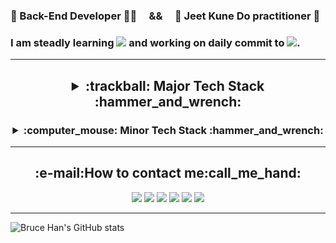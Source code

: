 ### :leaves: Back-End Developer :man_technologist:  &nbsp;&nbsp;&nbsp;  &&  &nbsp;&nbsp;&nbsp;   :martial_arts_uniform: Jeet Kune Do practitioner :boxing_glove:
### I am steadly learning <img src="https://img.shields.io/badge/Spring-6DB33F?style=flat-square&logo=Spring&logoColor=white"/> and working on daily commit to <img src="https://img.shields.io/badge/GitHub-181717?style=flat-square&logo=GitHub&logoColor=white"/>.
<!-- Following the words of Master Bruce Lee, I am trying not only to learn, but also to apply.
 I love to grow up together:people_holding_hands:. -->
<hr>

<div align='center'>
  <h2>
    <details>
      <summary>:trackball: Major Tech Stack :hammer_and_wrench:</summary>
      <p>
        <div>
          <img src="https://img.shields.io/badge/Java-007396?style=flat-square&logo=Java&logoColor=white"/> &nbsp
        </div>
      </p>
      <p>
        <div>
          <img src="https://img.shields.io/badge/Spring-6DB33F?style=flat-square&logo=Spring&logoColor=white"/> &nbsp
          <img src="https://img.shields.io/badge/Spring%20Boot-6DB33F?style=flat-square&logo=SpringBoot&logoColor=white"/> &nbsp
          <img src="https://img.shields.io/badge/Spring%20Security-6DB33F?style=flat-square&logo=SpringSecurity&logoColor=white"/> &nbsp
        </div>
      </p>
      <p>
        <div>
          <img src="https://img.shields.io/badge/JPA-FFFFFF?style=flat-square&logo=JPA&logoColor=black"/> &nbsp
        </div>
      </p>
      <p>
        <div>
          <img src="https://img.shields.io/badge/JUnit5-25A162?style=flat-square&logo=JUnit5&logoColor=white"/> &nbsp
        </div>
      </p>
      <p>
        <div>
          <img src="https://img.shields.io/badge/Gradle-02303A?style=flat-square&logo=Gradle&logoColor=black"/> &nbsp
          <img src="https://img.shields.io/badge/Maven-C71A36?style=flat-square&logo=ApacheMaven&logoColor=black"/> &nbsp
        </div>
      </p>
      <p>
        <div>
          <img src="https://img.shields.io/badge/Eclipse%20IDE-2C2255?style=flat-square&logo=EclipseIDE&logoColor=white"/> &nbsp
          <img src="https://img.shields.io/badge/IntelliJ%20IDEA-FFFFFF?style=flat-square&logo=IntelliJIDEA&logoColor=black"/> &nbsp
          <img src="https://img.shields.io/badge/Visual%20Studio%20Code-007ACC?style=flat-square&logo=VisualStudioCode&logoColor=black"/> &nbsp
          <img src="https://img.shields.io/badge/Vim-019733?style=flat-square&logo=Vim&logoColor=black"/> &nbsp
        </div>
      </p>
      <hr>
      <p>
        <div>
          <img src="https://img.shields.io/badge/Amazon%20AWS-232F3E?style=flat-square&logo=Amazon%20AWS&logoColor=black"/> &nbsp
        </div>
      </p>
      <p>
        <div>
          <img src="https://img.shields.io/badge/MySQL-4479A1?style=flat-square&logo=MySQL&logoColor=black"/> &nbsp
          <img src="https://img.shields.io/badge/MariaDB-003545?style=flat-square&logo=MariaDB&logoColor=black"/> &nbsp
          <img src="https://img.shields.io/badge/Oracle-F80000?style=flat-square&logo=Oracle&logoColor=black"/> &nbsp
        </div>
      </p>
      <p>
        <div>
          <img src="https://img.shields.io/badge/Travis%20CI-3EAAAF?style=flat-square&logo=Travis%20CI&logoColor=black"/> &nbsp
        </div>
      </p>
      <p>
        <div>
          <img src="https://img.shields.io/badge/Apache%20Tomcat-F8DC75?style=flat-square&logo=ApacheTomcat&logoColor=black"/> &nbsp
        </div>
      </p>
      <hr>
      <p>
        <div>
          <img src="https://img.shields.io/badge/Thymeleaf-005F0F?style=flat-square&logo=Thymeleaf&logoColor=black"/> &nbsp
    <img src="https://img.shields.io/badge/Mustache-981E32?style=flat-square&logo=Mustache&logoColor=black"/> &nbsp
        </div>
      </p>
      <hr>
      <p>
        <div>
          <img src="https://img.shields.io/badge/Git-F05032?style=flat-square&logo=Git&logoColor=black"/> &nbsp
          <img src="https://img.shields.io/badge/GitHub-181717?style=flat-square&logo=GitHub&logoColor=white"/> &nbsp
          <img src="https://img.shields.io/badge/Bitbucket-0052CC?style=flat-square&logo=Bitbucket&logoColor=black"/> &nbsp
          <img src="https://img.shields.io/badge/Sourcetree-0052CC?style=flat-square&logo=Sourcetree&logoColor=black"/> &nbsp
          <img src="https://img.shields.io/badge/Swagger-85EA2D?style=flat-square&logo=Swagger&logoColor=black"/> &nbsp
        </div>
      </p>
    </details>
  </h2>
</div>

<div align='center'>
  <h3>
    <details>
      <summary>:computer_mouse: Minor Tech Stack :hammer_and_wrench:</summary>
      <p>
        <div>
          <img src="https://img.shields.io/badge/Node.js-339933?style=flat-square&logo=Node.js&logoColor=white"/> &nbsp
        </div>
      </p>
      <p>
        <div>
          <img src="https://img.shields.io/badge/Express-000000?style=flat-square&logo=Express&logoColor=white"/> &nbsp
          <img src="https://img.shields.io/badge/Koa-33333D?style=flat-square&logo=Koa&logoColor=white"/> &nbsp
        </div>
      </p>
      <p>
        <div>
          <img src="https://img.shields.io/badge/Sequelize-52B0E7?style=flat-square&logo=Sequelize&logoColor=black"/> &nbsp
        </div>
      </p>
      <hr>
      <p>
        <div>
          <img src="https://img.shields.io/badge/MongoDB-47A248?style=flat-square&logo=MongoDB&logoColor=black"/> &nbsp
        </div>
      </p>
      <hr>
      <p>
        <div>
          <img src="https://img.shields.io/badge/HTML5-E34F26?style=flat-square&logo=HTML5&logoColor=black"/> &nbsp
          <img src="https://img.shields.io/badge/CSS3-1572B6?style=flat-square&logo=CSS3&logoColor=black"/> &nbsp
          <img src="https://img.shields.io/badge/Bootstrap-7952B3?style=flat-square&logo=Bootstrap&logoColor=white"/> &nbsp
          <img src="https://img.shields.io/badge/JavaScript-F7DF1E?style=flat-square&logo=JavaScript&logoColor=black"/> &nbsp
        </div>
      </p>
    </details>
  </h3>
</div>

<hr>

<h2 align="center"><b>:e-mail:How to contact me:call_me_hand:</b></h2>
<p align="center">
  <a href="mailto:intrager@naver.com"><img src="https://img.shields.io/badge/Naver%20mail-03C75A?style=flat-square&logo=Naver&logoColor=white"/></a>
  <a href="mailto:intragerhan@gmail.com"><img src="https://img.shields.io/badge/Gmail-EA4335?style=flat-square&logo=Gmail&logoColor=white"/></a>
  <a href="https://velog.io/@brucehan"><img src="https://img.shields.io/badge/Velog-20C997?style=flat-square&logo=Velog&logoColor=white"/></a>
  <a href="https://www.facebook.com/hanjeongsoo"><img src="https://img.shields.io/badge/Facebook-1877F2?style=flat-square&logo=Facebook&logoColor=white"/></a>
  <a href="https://www.linkedin.com/in/%EC%A0%95%EC%88%98-%ED%95%9C-7b8802230"><img src="https://img.shields.io/badge/LinkedIn-0A66C2?style=flat-square&logo=LinkedIn&logoColor=white"/></a>
<!--   <a href="https://brucehan.tistory.com/"><img src="https://img.shields.io/badge/Tistory-181A1D?style=flat-square&logo=Tistory&logoColor=white"/></a>
  <a href="https://brunch.co.kr/@3e8a6ea6e0604ba"><img src="https://img.shields.io/badge/Brunch-343434?style=flat-square&logo=Brunch&logoColor=white"/></a> -->
  <a href="https://www.instagram.com/bruce_h_/"><img src="https://img.shields.io/badge/Instagram-E4405F?style=flat-square&logo=Instagram&logoColor=white"/></a>
</p>

<hr>

![Bruce Han's GitHub stats](https://github-readme-stats.vercel.app/api?username=intrager&show_icons=true&theme=radical&include_all_commits=false&align=center)


